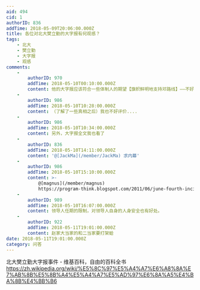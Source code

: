 ```yaml
---
aid: 494
cid: 1
authorID: 836
addTime: 2018-05-09T20:06:00.000Z
title: 各位对北大樊立勤的大字报有何观感？
tags:
    - 北大
    - 樊立勤
    - 大字报
    - 观感
comments:
    -
        authorID: 970
        addTime: 2018-05-10T00:10:00.000Z
        content: 他的大字报应该符合一些体制人的期望【旗帜鲜明地支持邓路线】——不好评价
    -
        authorID: 986
        addTime: 2018-05-10T10:28:00.000Z
        content: （了解了一些真相之后）我也不好评价....
    -
        authorID: 986
        addTime: 2018-05-10T10:34:00.000Z
        content: 另外，大字报全文我也看了
    -
        authorID: 836
        addTime: 2018-05-10T14:11:00.000Z
        content: '@[JackMa](/member/JackMa) 求内幕'
    -
        authorID: 986
        addTime: 2018-05-10T15:10:00.000Z
        content: >-
            @[magnus](/member/magnus)
            https://program-think.blogspot.com/2011/06/june-fourth-incident-0.html
    -
        authorID: 989
        addTime: 2018-05-10T16:07:00.000Z
        content: 领导人任期的限制，对领导人自身的人身安全也有好处。
    -
        authorID: 922
        addTime: 2018-05-11T19:01:00.000Z
        content: 赵家大当家的和二当家要打架蛤
date: 2018-05-11T19:01:00.000Z
category: 问答
---
```


北大樊立勤大字报事件 - 维基百科，自由的百科全书 https://zh.wikipedia.org/wiki/%E5%8C%97%E5%A4%A7%E6%A8%8A%E7%AB%8B%E5%8B%A4%E5%A4%A7%E5%AD%97%E6%8A%A5%E4%BA%8B%E4%BB%B6
